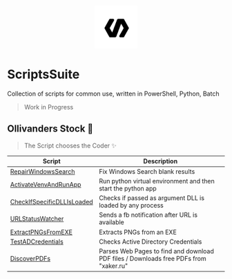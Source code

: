 <p align="center"><img src="icon.png" width="100"></p>  

# ScriptsSuite
Collection of scripts for common use, written in PowerShell, Python, Batch
> Work in Progress

## Ollivanders Stock 🧙
> The Script chooses the Coder ✨

Script | Description
--- | --- 
[RepairWindowsSearch](PowerShell/RepairWindowsSearch.ps1) | Fix Windows Search blank results
[ActivateVenvAndRunApp](Batch/run.bat) | Run python virtual environment and then start the python app
[CheckIfSpecificDLLIsLoaded](Python/check_dll_loaded.py) | Checks if passed as argument DLL is loaded by any process
[URLStatusWatcher](Python/status_watcher.py) | Sends a fb notification after URL is available
[ExtractPNGsFromEXE](Python/extract_pngs_from_exe.py) | Extracts PNGs from an EXE
[TestADCredentials](PowerShell/TestADCredentials.ps1) | Checks Active Directory Credentials
[DiscoverPDFs](Python/discover_pdfs.py) | Parses Web Pages to find and download PDF files / Downloads free PDFs from "xaker.ru"
